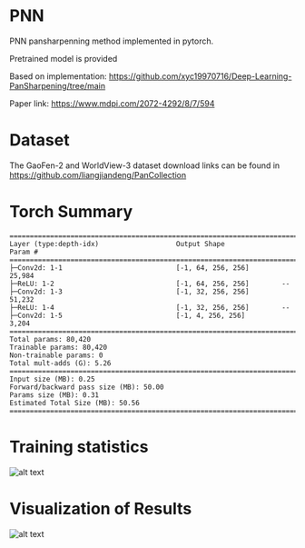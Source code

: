 # PNN

PNN pansharpenning method implemented in pytorch. 

Pretrained model is provided

Based on implementation: https://github.com/xyc19970716/Deep-Learning-PanSharpening/tree/main

Paper link: https://www.mdpi.com/2072-4292/8/7/594

# Dataset

The GaoFen-2 and WorldView-3 dataset download links can be found in https://github.com/liangjiandeng/PanCollection

# Torch Summary

```
==========================================================================================
Layer (type:depth-idx)                   Output Shape              Param #
==========================================================================================
├─Conv2d: 1-1                            [-1, 64, 256, 256]        25,984
├─ReLU: 1-2                              [-1, 64, 256, 256]        --
├─Conv2d: 1-3                            [-1, 32, 256, 256]        51,232
├─ReLU: 1-4                              [-1, 32, 256, 256]        --
├─Conv2d: 1-5                            [-1, 4, 256, 256]         3,204
==========================================================================================
Total params: 80,420
Trainable params: 80,420
Non-trainable params: 0
Total mult-adds (G): 5.26
==========================================================================================
Input size (MB): 0.25
Forward/backward pass size (MB): 50.00
Params size (MB): 0.31
Estimated Total Size (MB): 50.56
==========================================================================================
```
# Training statistics

![alt text](https://github.com/nickdndndn/PNN/blob/main/results/Figure.png?raw=true)

# Visualization of Results

![alt text](https://github.com/nickdndndn/PNN/blob/main/results/Images.png?raw=true)
